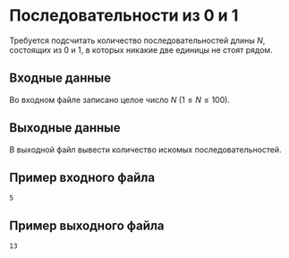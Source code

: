 # Последовательности из 0 и 1

Требуется подсчитать количество последовательностей длины $N$, состоящих из 0 и 1, в которых никакие две единицы не стоят рядом.

## Входные данные

Во входном файле записано целое число $N$ ($1 \le N \le 100$).

## Выходные данные
В выходной файл вывести количество искомых последовательностей.

## Пример входного файла

```
5
```

## Пример выходного файла

```
13
```
